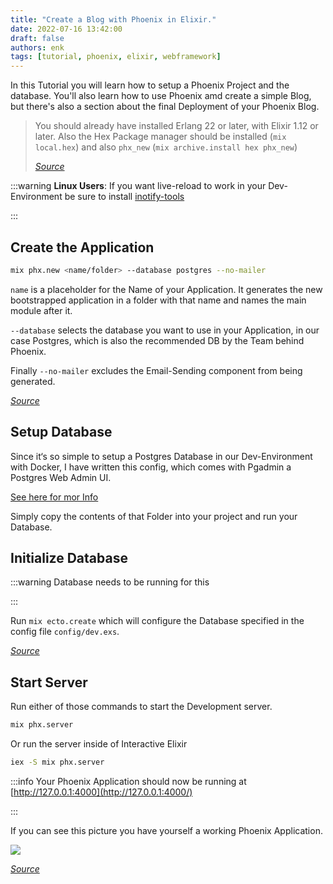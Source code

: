 ```yaml
---
title: "Create a Blog with Phoenix in Elixir."
date: 2022-07-16 13:42:00
draft: false
authors: enk
tags: [tutorial, phoenix, elixir, webframework]
---
```


In this Tutorial you will learn how to setup a Phoenix Project and the database.
You'll also learn how to use Phoenix amd create a simple Blog, but there's also a section about the final
Deployment of your Phoenix Blog. 

<!--truncate-->

> You should already have installed Erlang 22 or later, with Elixir 1.12 or later. Also the Hex Package manager should be installed (`mix local.hex`) and also `phx_new` (`mix archive.install hex phx_new`) 
> 
> *[Source](https://hexdocs.pm/phoenix/installation.html)* 


:::warning 
**Linux Users**: If you want live-reload to work in your Dev-Environment be sure to install [inotify-tools](https://github.com/inotify-tools/inotify-tools/wiki) 

::: 

## Create the Application 

```bash 
mix phx.new <name/folder> --database postgres --no-mailer 
``` 

`name` is a placeholder for the Name of your Application. It generates the new bootstrapped application in a folder with that name and names the main module after it. 

`--database` selects the database you want to use in your Application, in our case Postgres, which is also the recommended DB by the Team behind Phoenix. 

Finally `--no-mailer` excludes the Email-Sending component from being generated. 

*[Source](https://hexdocs.pm/phoenix/Mix.Tasks.Phx.New.html)* 

## Setup Database 

Since it‘s so simple to setup a Postgres Database in our Dev-Environment with Docker, I have written this config, which comes with Pgadmin a Postgres Web Admin UI. 

[See here for mor Info](https://github.com/3n3a/docker-compose-templates/tree/master/postgres-database) 

Simply copy the contents of that Folder into your project and run your Database. 

## Initialize Database 


:::warning 
Database needs to be running for this 

::: 

Run `mix ecto.create` which will configure the Database specified in the config file `config/dev.exs`. 

*[Source](https://hexdocs.pm/phoenix/up_and_running.html)* 

## Start Server 

Run either of those commands to start the Development server. 

```bash 
mix phx.server 
``` 

Or run the server inside of Interactive Elixir 

```bash 
iex -S mix phx.server 
``` 


:::info 
Your Phoenix Application should now be running at [http://127.0.0.1:4000](http://127.0.0.1:4000/) 

::: 

If you can see this picture you have yourself a working Phoenix Application. 

![](/img/phoenix_web.jpg) 

*[Source](https://hexdocs.pm/phoenix/up_and_running.html)*
